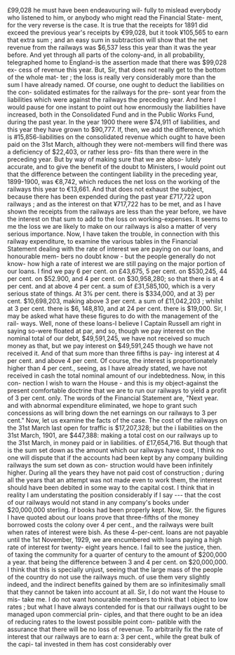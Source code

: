 £99,028 he must have been endeavouring wil- fully to mislead everybody who listened to him, or anybody who might read the Financial State- ment, for the very reverse is the case. It is true that the receipts for 1891 did exceed the previous year's receipts by €99,028, but it took ¥105,565 to earn that extra sum ; and an easy sum in subtraction will show that the net revenue from the railways was $6,537 less this year than it was the year before. And yet through all parts of the colony-and, in all probability, telegraphed home to England-is the assertion made that there was $99,028 ex- cess of revenue this year. But, Sir, that does not really get to the bottom of the whole mat- ter ; the loss is really very considerably more than the sum I have already named. Of course, one ought to deduct the liabilities on the con- solidated estimates for the railways for the pre- sont year from the liabilities which were against the railways the preceding year. And here I would pause for one instant to point out how enormously the liabilities have increased, both in the Consolidated Fund and in the Public Works Fund, during the past year. In the year 1900 there were $74,911 of liabilities, and this year they have grown to $90,777. If, then, we add the difference, which is #15,856-liabilities on the consolidated revenue which ought to have been paid on the 31st March, although they were not-members will find there was a deficiency of $22,403, or rather less pro- fits than there were in the preceding year. But by way of making sure that we are abso- lutely accurate, and to give the benefit of the doubt to Ministers, I would point out that the difference between the contingent liability in the preceding year, 1899-1900, was €8,742, which reduces the net loss on the working of the railways this year to €13,661. And that does not exhaust the subject, because there has been expended during the past year £717,722 upon railways ; and as the interest on that ¥717,722 has to be met, and as I have shown the receipts from the railways are less than the year before, we have the interest on that sum to add to the loss on working-expenses. It seems to me the loss we are likely to make on our railways is also a matter of very serious importance. Now, I have taken the trouble, in connection with this railway expenditure, to examine the various tables in the Financial Statement dealing with the rate of interest we are paying on our loans, and honourable mem- bers no doubt know - but the people generally do not know- how high a rate of interest we are still paying on the major portion of our loans. I find we pay 6 per cent. on £43,675, 5 per cent. on $530,245, 44 per cent. on $52.900, and 4 per cent. on $30,958,280; so that there is at 4 per cent. and at above 4 per cent. a sum of £31,585,100, which is a very serious state of things. At 3% per cent. there is $334,000, and at 3} per cent. $10,698,203, making above 3 per cent. a sum of £11,042,203 ; whilst at 3 per cent. there is $6, 148,810, and at 24 per cent. there is $19,000. Sir, I may be asked what have these figures to do with the management of the rail- ways. Well, none of these loans-I believe I Captain Russell am right in saying so-were floated at par, and so, though we pay interest on the nominal total of our debt, $49,591,245, we have not received so much money as that, but we pay interest on $49,591,245 though we have not received it. And of that sum more than three fifths is pay- ing interest at 4 per cent. and above 4 per cent. Of course, the interest is proportionately higher than 4 per cent., seeing, as I have already stated, we have not received in cash the total nominal amount of our indebtedness. Now, in this con- nection I wish to warn the House - and this is my object-against the present comfortable doctrine that we are to run our railways to yield a profit of 3 per cent. only. The words of the Financial Statement are, "Next year. and with abnormal expenditure eliminated, we hope to grant such concessions as will bring down the net earnings on our railways to 3 per cent." Now, let us examine the facts of the case. The cost of the railways on the 31st March last open for traffic is $17,207,328; but the i liabilities on the 31st March, 1901, are $447,388: making a total cost on our railways up to the 31st March, in money paid or in liabilities. of £17,654,716. But though that is the sum set down as the amount which our railways have cost, I think no one will dispute that if the accounts had been kept by any company building railways the sum set down as con- struction would have been infinitely higher. During all the years they have not paid cost of construction ; during all the years that an attempt was not made even to work them, the interest should have been debited in some way to the capital cost. I think that in reality I am understating the position considerably if I say \--- that the cost of our railways would not stand in any company's books under $20,000,000 sterling. if books had been properly kept. Now, Sir. the figures I have quoted about our loans prove that three-fifths of the money borrowed costs the colony over 4 per cent., and the railways were built when rates of interest were bish. As these 4-per-cent. loans are not payable until the 1st November, 1929, we are encumbered with loans paying a high rate of interest for twenty- eight years hence. I fail to see the justice, then. of taxing the community for a quarter of century to the amount of $200,000 a year. that being the difference between 3 and 4 per cent. on $20,000,000. I think that this is specially unjust, seeing that the large mass of the people of the country do not use the railways much. of use them very slightly indeed, and the indirect benefits gained by them are so infinitesimaliy small that they cannot be taken into account at all. Sir, I do not want the House to mis- take me. I do not want honourable members to think that I object to low rates ; but what I have always contended for is that our railways ought to be managed upon commercial prin- ciples, and that there ought to be an idea of reducing rates to the lowest possible point com- patible with the assurance that there will be no loss of revenue. To arbitrarily fix the rate of interest that our railways are to earn a: 3 per cent., while the great bulk of the capi- tal invested in them has cost considerably over 